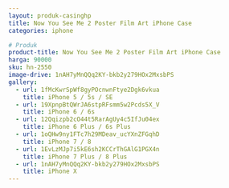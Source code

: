 ```yaml
---
layout: produk-casinghp
title: Now You See Me 2 Poster Film Art iPhone Case
categories: iphone

# Produk
product-title: Now You See Me 2 Poster Film Art iPhone Case
harga: 90000
sku: hn-2550
image-drive: 1nAH7yMnQQq2KY-bkb2y279HOx2MxsbPS
gallery:
  - url: 1fMcKwrSpWf8gyPOcnwnFtye2Dgk6vkua
    title: iPhone 5 / 5s / SE
  - url: 19XpnpBtQWrJA6stpRFsmm5w2Pcds5X_V
    title: iPhone 6 / 6s
  - url: 12Qqizpb2cO44t5RarAgUy4c5IfJu04ex
    title: iPhone 6 Plus / 6s Plus
  - url: 1oQHw9ny1FTc7h29MDeav_ucYXnZFGqhD
    title: iPhone 7 / 8
  - url: 1EvLzMJp7i5kE6sh2KCCrThGAlG1PGX4n
    title: iPhone 7 Plus / 8 Plus
  - url: 1nAH7yMnQQq2KY-bkb2y279HOx2MxsbPS
    title: iPhone X
---
```

